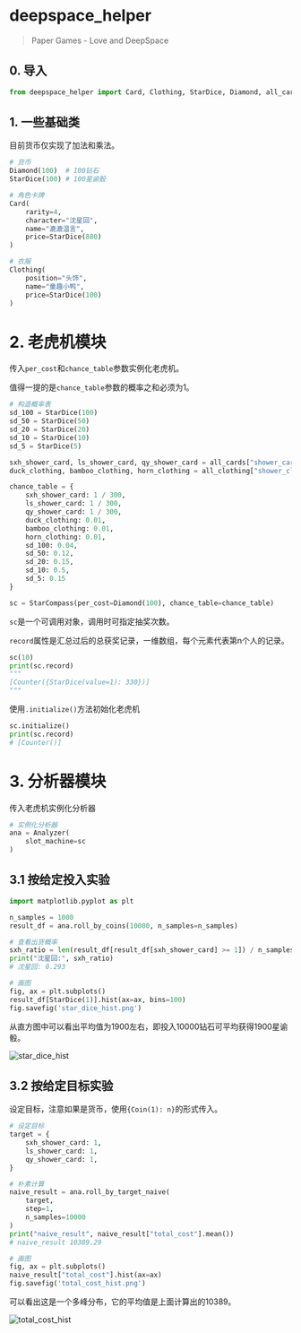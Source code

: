 # deepspace_helper

> Paper Games - Love and DeepSpace



## 0. 导入

~~~python
from deepspace_helper import Card, Clothing, StarDice, Diamond, all_cards, all_clothing, StarDice, Diamond, StarCompass, Analyzer
~~~



## 1. 一些基础类

目前货币仅实现了加法和乘法。

~~~python
# 货币
Diamond(100)  # 100钻石
StarDice(100) # 100星谕骰

# 角色卡牌
Card(
    rarity=4,
    character="沈星回",
    name="漉漉温言",
    price=StarDice(880)
)

# 衣服
Clothing(
    position="头饰",
    name="童趣小鸭",
    price=StarDice(100)
)
~~~



# 2. 老虎机模块

传入`per_cost`和`chance_table`参数实例化老虎机。

值得一提的是`chance_table`参数的概率之和必须为1。

~~~python
# 构造概率表
sd_100 = StarDice(100)
sd_50 = StarDice(50)
sd_20 = StarDice(20)
sd_10 = StarDice(10)
sd_5 = StarDice(5)

sxh_shower_card, ls_shower_card, qy_shower_card = all_cards["shower_card"]
duck_clothing, bamboo_clothing, horn_clothing = all_clothing["shower_clothing"]

chance_table = {
    sxh_shower_card: 1 / 300,
    ls_shower_card: 1 / 300,
    qy_shower_card: 1 / 300,
    duck_clothing: 0.01,
    bamboo_clothing: 0.01,
    horn_clothing: 0.01,
    sd_100: 0.04,
    sd_50: 0.12,
    sd_20: 0.15,
    sd_10: 0.5,
    sd_5: 0.15
}

sc = StarCompass(per_cost=Diamond(100), chance_table=chance_table)
~~~

`sc`是一个可调用对象，调用时可指定抽奖次数。

`record`属性是汇总过后的总获奖记录，一维数组，每个元素代表第n个人的记录。

~~~python
sc(10)
print(sc.record)
"""
[Counter({StarDice(value=1): 330})]
"""
~~~

使用`.initialize()`方法初始化老虎机

~~~python
sc.initialize()
print(sc.record)
# [Counter()]
~~~



# 3. 分析器模块

传入老虎机实例化分析器

~~~python
# 实例化分析器
ana = Analyzer(
    slot_machine=sc
)
~~~



## 3.1 按给定投入实验

~~~python
import matplotlib.pyplot as plt

n_samples = 1000
result_df = ana.roll_by_coins(10000, n_samples=n_samples)

# 查看出货概率
sxh_ratio = len(result_df[result_df[sxh_shower_card] >= 1]) / n_samples
print("沈星回:", sxh_ratio)
# 沈星回: 0.293

# 画图
fig, ax = plt.subplots()
result_df[StarDice(1)].hist(ax=ax, bins=100)
fig.savefig('star_dice_hist.png')
~~~

从直方图中可以看出平均值为1900左右，即投入10000钻石可平均获得1900星谕骰。

![star_dice_hist](D:\sprite\PythonProject\deepspace\deepspace_helper\star_dice_hist.png)



## 3.2 按给定目标实验

设定目标，注意如果是货币，使用`{Coin(1): n}`的形式传入。

~~~python
# 设定目标
target = {
    sxh_shower_card: 1,
    ls_shower_card: 1,
    qy_shower_card: 1,
}
~~~

~~~python
# 朴素计算
naive_result = ana.roll_by_target_naive(
    target,
    step=1,
    n_samples=10000
)
print("naive_result", naive_result["total_cost"].mean())
# naive_result 10389.29
~~~

~~~python
# 画图
fig, ax = plt.subplots()
naive_result["total_cost"].hist(ax=ax)
fig.savefig('total_cost_hist.png')
~~~

可以看出这是一个多峰分布，它的平均值是上面计算出的10389。

![total_cost_hist](D:\sprite\PythonProject\deepspace\deepspace_helper\total_cost_hist.png)
